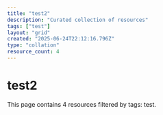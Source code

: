 ```yaml
---
title: "test2"
description: "Curated collection of resources"
tags: ["test"]
layout: "grid"
created: "2025-06-24T22:12:16.796Z"
type: "collation"
resource_count: 4
---
```


# test2

This page contains 4 resources filtered by tags: test.


<div class="resource-gallery" data-layout="grid">
  <div class="resource-item" id="resource-item-mc9sdq0sk1lpmv754j8"></div>
  <div class="resource-item" id="resource-item-mc9sdr33o798lbly4cl"></div>
  <div class="resource-item" id="resource-item-mc9sdsmsrqact12ei2c"></div>
  <div class="resource-item" id="resource-item-mc9sdstheyd2jk59ol8"></div>
</div>
